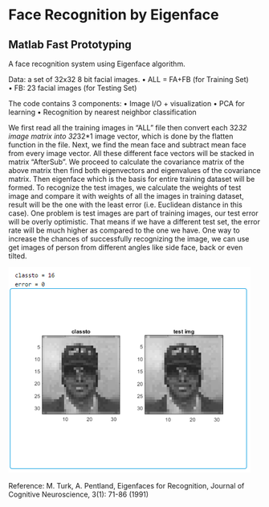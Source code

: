 # Face Recognition by Eigenface
## Matlab Fast Prototyping
A face recognition system using Eigenface algorithm. 

Data: a set of  32x32 8 bit facial images.
• ALL = FA+FB (for Training Set) <br>
• FB: 23 facial images (for Testing Set)<br>

The code contains 3 components:
•  Image I/O + visualization
•  PCA for learning
•  Recognition by nearest neighbor classification

We first read all the training images in “ALL” file then convert each 32*32 image matrix into 32*32*1 image vector, which is done by the flatten function in the file. Next, we find the mean face and subtract mean face from every image vector. All these different face vectors will be stacked in matrix “AfterSub”. We proceed to calculate the covariance matrix of the above matrix then find both eigenvectors and eigenvalues of the covariance matrix. Then eigenface which is the basis for entire training dataset will be formed. To recognize the test images, we calculate the weights of test image and compare it with weights of all the images in training dataset, result will be the one with the least error (i.e. Euclidean distance in this case). One problem is test images are part of training images, our test error will be overly optimistic. That means if we have a different test set, the error rate will be much higher as compared to the one we have. One way to increase the chances of successfully recognizing the image, we can use get images of person from different angles like side face, back or even tilted.

![alt text](https://github.com/LinsiLin/Face-Recognition/blob/main/result.png)


Reference: M. Turk, A. Pentland, Eigenfaces for Recognition, Journal of Cognitive Neuroscience, 3(1): 71-86 (1991)

